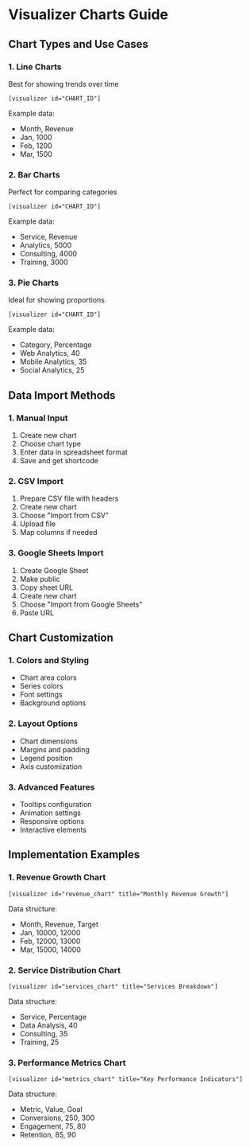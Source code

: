 # Visualizer Charts Guide

## Chart Types and Use Cases

### 1. Line Charts
Best for showing trends over time
```
[visualizer id="CHART_ID"]
```
Example data:
- Month, Revenue
- Jan, 1000
- Feb, 1200
- Mar, 1500

### 2. Bar Charts
Perfect for comparing categories
```
[visualizer id="CHART_ID"]
```
Example data:
- Service, Revenue
- Analytics, 5000
- Consulting, 4000
- Training, 3000

### 3. Pie Charts
Ideal for showing proportions
```
[visualizer id="CHART_ID"]
```
Example data:
- Category, Percentage
- Web Analytics, 40
- Mobile Analytics, 35
- Social Analytics, 25

## Data Import Methods

### 1. Manual Input
1. Create new chart
2. Choose chart type
3. Enter data in spreadsheet format
4. Save and get shortcode

### 2. CSV Import
1. Prepare CSV file with headers
2. Create new chart
3. Choose "Import from CSV"
4. Upload file
5. Map columns if needed

### 3. Google Sheets Import
1. Create Google Sheet
2. Make public
3. Copy sheet URL
4. Create new chart
5. Choose "Import from Google Sheets"
6. Paste URL

## Chart Customization

### 1. Colors and Styling
- Chart area colors
- Series colors
- Font settings
- Background options

### 2. Layout Options
- Chart dimensions
- Margins and padding
- Legend position
- Axis customization

### 3. Advanced Features
- Tooltips configuration
- Animation settings
- Responsive options
- Interactive elements

## Implementation Examples

### 1. Revenue Growth Chart
```
[visualizer id="revenue_chart" title="Monthly Revenue Growth"]
```
Data structure:
- Month, Revenue, Target
- Jan, 10000, 12000
- Feb, 12000, 13000
- Mar, 15000, 14000

### 2. Service Distribution Chart
```
[visualizer id="services_chart" title="Services Breakdown"]
```
Data structure:
- Service, Percentage
- Data Analysis, 40
- Consulting, 35
- Training, 25

### 3. Performance Metrics Chart
```
[visualizer id="metrics_chart" title="Key Performance Indicators"]
```
Data structure:
- Metric, Value, Goal
- Conversions, 250, 300
- Engagement, 75, 80
- Retention, 85, 90
